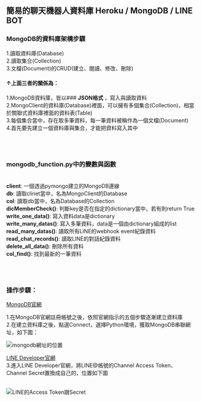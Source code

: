 ## 簡易的聊天機器人資料庫 Heroku / MongoDB / LINE BOT

### MongoDB的資料庫架構步驟<br>
1.讀取資料庫(Database)<br>
2.讀取集合(Collection)<br>
3.文檔(Document)的CRUD(建立、閱讀、修改、刪除)<br>
#### **↑上面三者的關係為：**<br>

1.MongoDB資料庫，皆以### **JSON格式** ，寫入與讀取資料<br>
2.MongoClient的資料庫(Database)裡面，可以擁有多個集合(Collection)，相當於關聯式資料庫裡面的資料表(Table)<br>
3.每個集合當中，存在取多筆資料，每一筆資料被稱作為一個文檔(Document)<br>
4.首先要先建立一個資料庫與集合，才能把資料寫入其中<br>
<br><br><br>

### mongodb_function.py中的變數與函數<br><br>
**client**: 一個透過pymongo建立的MongoDB連線<br>
**db**: 讀取clinet當中，名為MongoClient的Database<br>
**col**: 讀取db當中，名為Database的Collection<br>
**dicMemberCheck()**: 判斷key是否在指定的dictionary當中，若有則return True<br>
**write_one_data()**: 寫入資料data是dictionary<br>
**write_many_datas()**: 寫入多筆資料，data是一個由dictionary組成的list<br>
**read_many_datas()**: 讀取所有LINE的webhook event紀錄資料<br>
**read_chat_records()**: 讀取LINE的對話紀錄資料<br>
**delete_all_data()**: 刪除所有資料<br>
**col_find()**: 找到最新的一筆資料<br>
<br><br><br>

### 操作步驟：<br>
[MongoDB官網](https://www.mongodb.com/)<br>

1.在MongoDB官網註冊帳號之後，依照官網指示的五個步驟逐漸建立資料庫<br>
2.在建立資料庫之後，點選Connect，選擇Python環境，獲取MongoDB串聯網址，如下圖：<br>


![mongodb網址的位置](https://i.imgur.com/HLCk99r.png)<br>

[LINE Developer官網](https://developers.line.biz/)<br>
3.進入LINE Developer官網，將LINE@帳號的Channel Access Token、Channel Secret置換成自己的，位置如下圖<br>
<br>

![LINE的Access Token跟Secret](https://i.imgur.com/6QmQNpe.png)

